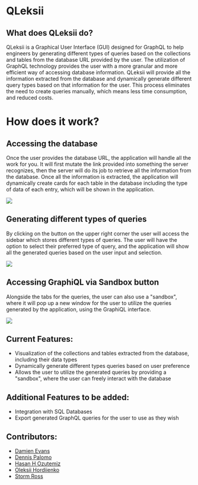 # QLeksii

## What does QLeksii do?

QLeksii is a Graphical User Interface (GUI) designed for GraphQL to help engineers by generating different types of queries based on the collections and tables from the database URL provided by the user. The utilization of GraphQL technology provides the user with a more granular and more efficient way of accessing database information. QLeksii will provide all the information extracted from the database and dynamically generate different query types based on that information for the user. This process eliminates the need to create queries manually, which means less time consumption, and reduced costs.

# How does it work?

## Accessing the database

Once the user provides the database URL, the application will handle all the work for you. It will first mutate the link provided into something the server recognizes, then the server will do its job to retrieve all the information from the database. Once all the information is extracted, the application will dynamically create cards for each table in the database including the type of data of each entry, which will be shown in the application.

![](https://miro.medium.com/max/700/1*4Drwq7uybBSxRvShjYoepA.gif)

## Generating different types of queries

By clicking on the button on the upper right corner the user will access the sidebar which stores different types of queries. The user will have the option to select their preferred type of query, and the application will show all the generated queries based on the user input and selection.

![](https://miro.medium.com/max/700/1*m9capS_CLBPqD8N9_1YOtA.gif)

## Accessing GraphiQL via Sandbox button

Alongside the tabs for the queries, the user can also use a "sandbox", where it will pop up a new window for the user to utilize the queries generated by the application, using the GraphiQL interface.

![](https://miro.medium.com/max/700/1*JkbWxDGU2t0ZRMqLgGAZrw.gif)

## Current Features:

-   Visualization of the collections and tables extracted from the database, including their data types
-   Dynamically generate different types queries based on user preference
-   Allows the user to utilize the generated queries by providing a "sandbox", where the user can freely interact with the database

## Additional Features to be added:

- Integration with SQL Databases
- Export generated GraphQL queries for the user to use as they wish

## Contributors:
- [Damien Evans](https://github.com/dnyceboy)
- [Dennis Palomo](https://github.com/dennispalomo)
- [Hasan H Ozutemiz](https://github.com/hozutemiz)
- [Oleksii Hordiienko](https://github.com/alexr1der)
- [Storm Ross](https://github.com/sar516)
